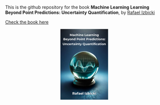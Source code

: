 This is the github repository for the book **Machine Learning Learning Beyond Point Predictions: Uncertainty Quantification**, by [Rafael Izbicki](https://rafaelizbicki.com)  

[Check the book here](https://rafaelizbicki.com/uq4ml)

<div style="text-align: center;">
<a href="https://rafaelizbicki.com/uq4ml">
  <img src="cover.jpg" alt="Cover" style="width: 30%;">
</a>
</div>
